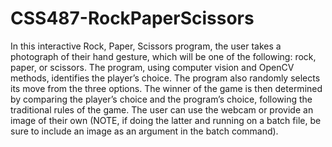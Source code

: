 # CSS487-RockPaperScissors
In this interactive Rock, Paper, Scissors program, the user takes a photograph of their hand gesture, which will be one of the following: rock, paper, or scissors. The program, using computer vision and OpenCV methods, identifies the player’s choice. The program also randomly selects its move from the three options. The winner of the game is then determined by comparing the player’s choice and the program’s choice, following the traditional rules of the game. The user can use the webcam or provide an image of their own (NOTE, if doing the latter and running on a batch file, be sure to include an image as an argument in the batch command).
